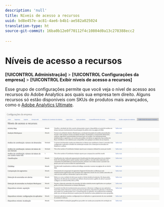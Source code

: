 ```yaml
---
description: 'null'
title: Níveis de acesso a recursos
uuid: bd8e457e-ac81-4ae6-b4b1-ae582a025024
translation-type: ht
source-git-commit: 16ba0b12e0f70112f4c10804d0a13c278388ecc2

---
```



# Níveis de acesso a recursos

**[!UICONTROL Administração]** &gt; **[!UICONTROL Configurações da empresa]** &gt; **[!UICONTROL Exibir níveis de acesso a recursos]**

Esse grupo de configurações permite que você veja o nível de acesso aos recursos do Adobe Analytics aos quais sua empresa tem direito. Alguns recursos só estão disponíveis com SKUs de produtos mais avançados, como o [Adobe Analytics Ultimate](https://www.adobe.com/br/data-analytics-cloud/analytics/ultimate.html).

![](assets/feature-access-levels.png)

